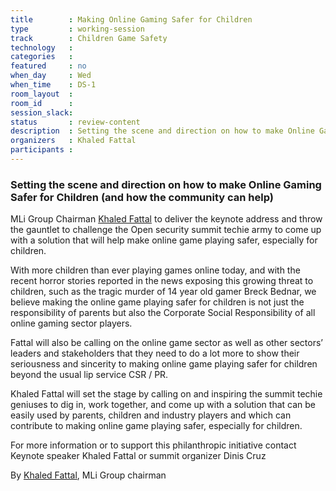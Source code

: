 ```yaml
---
title        : Making Online Gaming Safer for Children
type         : working-session
track        : Children Game Safety
technology   :
categories   :
featured     : no
when_day     : Wed
when_time    : DS-1
room_layout  :
room_id      :
session_slack:
status       : review-content
description  : Setting the scene and direction on how to make Online Gaming Safer for Children (and how the community can help)
organizers   : Khaled Fattal
participants :
---
```


### Setting the scene and direction on how to make Online Gaming Safer for Children (and how the community can help)

MLi Group Chairman [Khaled Fattal](https://www.linkedin.com/in/khaled-fattal-62a9651/) to deliver the keynote address and throw the gauntlet to challenge the Open security summit techie army to come up with a solution that will help make online game playing safer, especially for children.

With more children than ever playing games online today, and with the recent horror stories reported in the news exposing this growing threat to children, such as the tragic murder of 14 year old gamer Breck Bednar, we believe making the online game playing safer for children is not just the responsibility of parents but also the Corporate Social Responsibility of all online gaming sector players.

Fattal will also be calling on the online game sector as well as other sectors’ leaders and stakeholders that they need to do a lot more to show their seriousness and sincerity to making online game playing safer for children beyond the usual lip service CSR / PR.

Khaled Fattal will set the stage by calling on and inspiring the summit techie geniuses to dig in, work together, and come  up with a solution that can be easily used by parents, children and industry players and which can contribute to making online game playing safer, especially for children.

For more information or to support this philanthropic initiative contact Keynote speaker Khaled Fattal or summit organizer Dinis Cruz

By [Khaled Fattal](https://www.linkedin.com/in/khaled-fattal-62a9651/), MLi Group chairman
